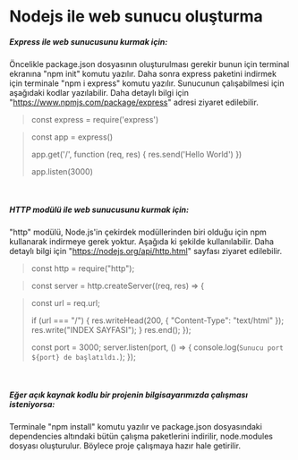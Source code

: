 # Nodejs ile web sunucu oluşturma
##### Express ile web sunucusunu kurmak için:
Öncelikle package.json dosyasının oluşturulması gerekir bunun için terminal ekranına "npm init" komutu yazılır.
Daha sonra express paketini indirmek için terminale "npm i express" komutu yazılır.
Sunucunun çalışabilmesi için aşağıdaki kodlar yazılabilir. Daha detaylı bilgi için "https://www.npmjs.com/package/express" adresi ziyaret edilebilir.
> const express = require('express')

> const app = express()
>
> app.get('/', function (req, res) {
>   res.send('Hello World')
> })
>
> app.listen(3000)

&nbsp;
##### HTTP modülü ile web sunucusunu kurmak için:
"http" modülü, Node.js'in çekirdek modüllerinden biri olduğu için npm kullanarak indirmeye gerek yoktur. Aşağıda ki şekilde kullanılabilir. Daha detaylı bilgi için "https://nodejs.org/api/http.html" sayfası ziyaret edilebilir.
> const http = require("http");

> const server = http.createServer((req, res) => {
    
>  const url = req.url;
>
>  if (url === "/") {
>    res.writeHead(200, { "Content-Type": "text/html" });
>    res.write("INDEX SAYFASI");
>  }
>  res.end();
>});
>
>const port = 3000;
>server.listen(port, () => {
>  console.log(`Sunucu port ${port} de başlatıldı.`);
>});

&nbsp;
##### Eğer açık kaynak kodlu bir projenin bilgisayarımızda çalışması isteniyorsa:
Terminale "npm install" komutu yazılır ve package.json dosyasındaki dependencies altındaki bütün çalışma paketlerini indirilir, node.modules dosyası oluşturulur. Böylece proje çalışmaya hazır hale getirilir.